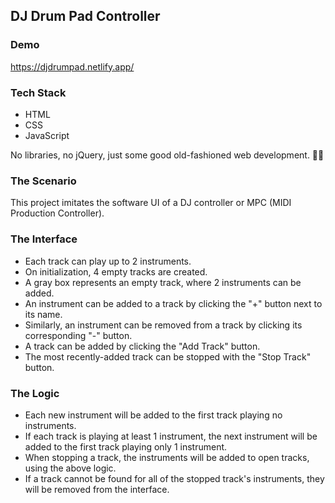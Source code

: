 ## DJ Drum Pad Controller

### Demo

https://djdrumpad.netlify.app/

### Tech Stack

- HTML
- CSS
- JavaScript

No libraries, no jQuery, just some good old-fashioned web development. 💁‍♀️

### The Scenario

This project imitates the software UI of a DJ controller or MPC (MIDI Production Controller).

### The Interface

- Each track can play up to 2 instruments.
- On initialization, 4 empty tracks are created.
- A gray box represents an empty track, where 2 instruments can be added.
- An instrument can be added to a track by clicking the "+" button next to its name.
- Similarly, an instrument can be removed from a track by clicking its corresponding "-" button.
- A track can be added by clicking the "Add Track" button.
- The most recently-added track can be stopped with the "Stop Track" button.

### The Logic

- Each new instrument will be added to the first track playing no instruments.
- If each track is playing at least 1 instrument, the next instrument will be added to the first track playing only 1 instrument.
- When stopping a track, the instruments will be added to open tracks, using the above logic.
- If a track cannot be found for all of the stopped track's instruments, they will be removed from the interface.
